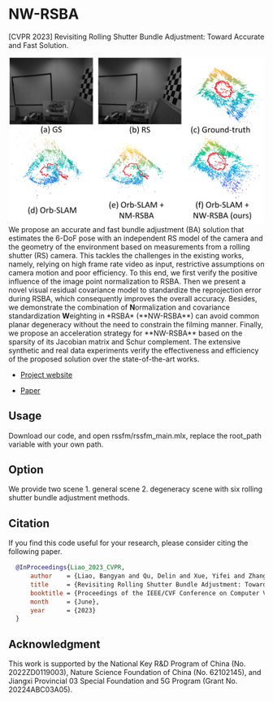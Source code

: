 # NW-RSBA

[CVPR 2023] Revisiting Rolling Shutter Bundle Adjustment: Toward Accurate and Fast Solution.

<img src='docs/images/intro.png' width=1000>
We propose an accurate and fast bundle adjustment (BA) solution that estimates the 6-DoF pose with an independent RS model of the camera and the geometry of the environment based on measurements from a rolling shutter (RS) camera. This tackles the challenges in the existing works, namely, relying on high frame rate video as input, restrictive assumptions on camera motion and poor efficiency. To this end, we first verify the positive influence of the image point normalization to RSBA. Then we present a novel visual residual covariance model to standardize the reprojection error during RSBA, which consequently improves the overall accuracy. Besides, we demonstrate the combination of <b>N</b>ormalization and covariance standardization <b>W</b>eighting in *RSBA* (**NW-RSBA**) can avoid common planar degeneracy without the need to constrain the filming manner. Finally, we propose an acceleration strategy for **NW-RSBA** based on the sparsity of its Jacobian matrix and Schur complement. The extensive synthetic and real data experiments verify the effectiveness and efficiency of the proposed solution over the state-of-the-art works.

- [Project website](https://delinqu.github.io/NW-RSBA/)

- [Paper](https://delinqu.github.io/NW-RSBA)

## Usage
Download our code, and open rssfm/rssfm_main.mlx, replace the root_path variable with your own path.

## Option
We provide two scene 1. general scene 2. degeneracy scene with six rolling shutter bundle adjustment methods.


## Citation
If you find this code useful for your research, please consider citing the following paper.
```bibtex
  @InProceedings{Liao_2023_CVPR,
      author    = {Liao, Bangyan and Qu, Delin and Xue, Yifei and Zhang, Huiqing and Lao, Yizhen},
      title     = {Revisiting Rolling Shutter Bundle Adjustment: Toward Accurate and Fast Solution},
      booktitle = {Proceedings of the IEEE/CVF Conference on Computer Vision and Pattern Recognition (CVPR)},
      month     = {June},
      year      = {2023}
  }
```

## Acknowledgment
This work is supported by the National Key R\&D Program of China (No. 2022ZD0119003), Nature Science Foundation of China (No. 62102145), and Jiangxi Provincial 03 Special Foundation and 5G Program (Grant No. 20224ABC03A05).
